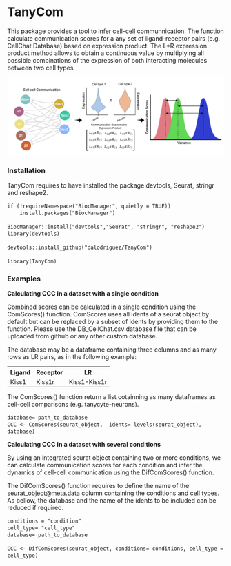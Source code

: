 # TanyCom
This package provides a tool to infer cell-cell communnication. The function calculate communication scores for a any set of ligand-receptor pairs (e.g. CellChat Database) based on expression product. The L*R expression product method allows to obtain a continuous value by multiplying all possible combinations of the expression of both interacting molecules between two cell types.

<p align="center">
  <img width="800"  src="TanyCom.png">
</p>


### Installation 
TanyCom requires to have installed the package devtools, Seurat, stringr and reshape2. 
```
if (!requireNamespace("BiocManager", quietly = TRUE))
    install.packages("BiocManager")

BiocManager::install("devtools","Seurat", "stringr", "reshape2")
library(devtools)

devtools::install_github("dalodriguez/TanyCom")

library(TanyCom)
```

### Examples

**Calculating CCC in a dataset with a single condition**  

Combined scores can be calculated in a single condition using the ComScores() function. ComScores uses all idents of a seurat object by default but can be replaced by a subset of idents by providing them to the function. Please use the DB_CellChat.csv database file that can be uploaded from github or any other custom database. 

The database may be a dataframe containing three columns and as many rows as LR pairs, as in the following example: 
<table class="center">
  <tr>
    <th>Ligand</th>
    <th>Receptor</th>
    <th>LR</th>
  </tr>
  <tr>
    <td>Kiss1</td>
    <td>Kiss1r</td>
    <td>Kiss1-Kiss1r</td>
  </tr>
</table>

The ComScores() function return a list cotainning as many dataframes as cell-cell comparisons (e.g. tanycyte-neurons). 
```
database= path_to_database
CCC <- ComScores(seurat_object,  idents= levels(seurat_object), database)

```

**Calculating CCC in a dataset with several conditions**  

By using an integrated seurat object containing two or more conditions, we can calculate communication scores for each condition and infer the dynamics of cell-cell communication using the DifComScores() function.

The DifComScores() function requires to define the name of the seurat_object@meta.data column containing the conditions and cell types. As bellow, the database and the name of the idents to be included can be reduced if required. 

```
conditions = "condition"
cell_type= "cell_type"
database= path_to_database

CCC <- DifComScores(seurat_object, conditions= conditions, cell_type = cell_type)
```
